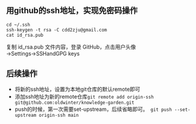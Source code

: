 ## 用github的ssh地址，实现免密码操作

```
cd ~/.ssh
ssh-keygen -t rsa -C cdd2zju@gmail.com
cat id_rsa.pub
```

复制 id_rsa.pub 文件内容，登录 GitHub，点击用户头像→Settings→SSHandGPG keys

## 后续操作

- 将新的ssh地址，设置为本地git仓库的默认remote即可
- 添加ssh地址为新的remote仓库`git remote add origin-ssh git@github.com:oldwinter/knowledge-garden.git`
- push的时候，第一次需要set-upstream，后续省略即可。` git push --set-upstream origin-ssh main`
